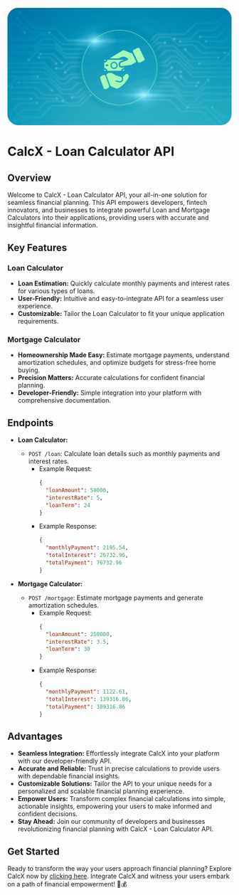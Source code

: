 ![CalcX - Loan Calculator API Logo](assets/calcxcover.png)

# CalcX - Loan Calculator API

## Overview

Welcome to CalcX - Loan Calculator API, your all-in-one solution for seamless financial planning. This API empowers developers, fintech innovators, and businesses to integrate powerful Loan and Mortgage Calculators into their applications, providing users with accurate and insightful financial information.

## Key Features

### Loan Calculator

- **Loan Estimation:** Quickly calculate monthly payments and interest rates for various types of loans.
- **User-Friendly:** Intuitive and easy-to-integrate API for a seamless user experience.
- **Customizable:** Tailor the Loan Calculator to fit your unique application requirements.

### Mortgage Calculator

- **Homeownership Made Easy:** Estimate mortgage payments, understand amortization schedules, and optimize budgets for stress-free home buying.
- **Precision Matters:** Accurate calculations for confident financial planning.
- **Developer-Friendly:** Simple integration into your platform with comprehensive documentation.

## Endpoints

- **Loan Calculator:**
  - `POST /loan`: Calculate loan details such as monthly payments and interest rates.
    - Example Request:
      ```json
      {
        "loanAmount": 50000,
        "interestRate": 5,
        "loanTerm": 24
      }
      ```
    - Example Response:
      ```json
      {
        "monthlyPayment": 2195.54,
        "totalInterest": 26732.96,
        "totalPayment": 76732.96
      }
      ```

- **Mortgage Calculator:**
  - `POST /mortgage`: Estimate mortgage payments and generate amortization schedules.
    - Example Request:
      ```json
      {
        "loanAmount": 250000,
        "interestRate": 3.5,
        "loanTerm": 30
      }
      ```
    - Example Response:
      ```json
      {
        "monthlyPayment": 1122.61,
        "totalInterest": 139316.86,
        "totalPayment": 389316.86
      }
      ```

## Advantages

- **Seamless Integration:** Effortlessly integrate CalcX into your platform with our developer-friendly API.
- **Accurate and Reliable:** Trust in precise calculations to provide users with dependable financial insights.
- **Customizable Solutions:** Tailor the API to your unique needs for a personalized and scalable financial planning experience.
- **Empower Users:** Transform complex financial calculations into simple, actionable insights, empowering your users to make informed and confident decisions.
- **Stay Ahead:** Join our community of developers and businesses revolutionizing financial planning with CalcX - Loan Calculator API.

## Get Started

Ready to transform the way your users approach financial planning? Explore CalcX now by [clicking here](https://rapidapi.com/kidddevs/api/calcx-loan-calculator). Integrate CalcX and witness your users embark on a path of financial empowerment! 🚀💰
